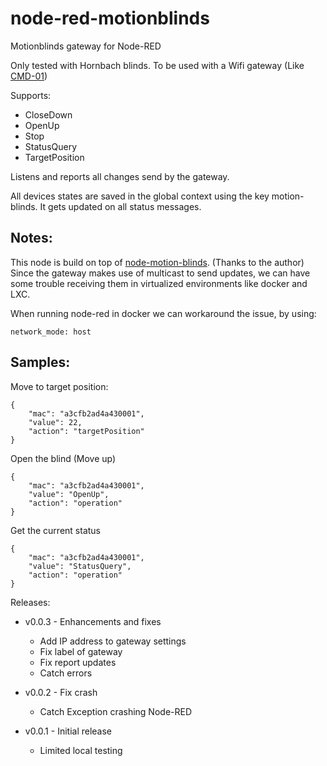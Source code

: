 # node-red-motionblinds
Motionblinds gateway for Node-RED

Only tested with Hornbach blinds.
To be used with a Wifi gateway (Like <a href="https://support.motionblinds.com/en/motionblinds-wi-fi-bridge-cmd-01/">CMD-01</a>)


Supports:

  - CloseDown
  - OpenUp
  - Stop
  - StatusQuery
  - TargetPosition

Listens and reports all changes send by the gateway.

All devices states are saved in the global context using the key motion-blinds. It gets updated on all status messages.

## Notes:
  This node is build on top of <a href="https://github.com/jhurliman/node-motionblinds">node-motion-blinds</a>. (Thanks to the author) Since the gateway makes use of multicast to send updates, we can have some trouble receiving them in virtualized environments like docker and LXC.

  When running node-red in docker we can workaround the issue, by using:
  
    network_mode: host


## Samples:

Move to target position:

    {
        "mac": "a3cfb2ad4a430001",
        "value": 22,
        "action": "targetPosition"
    }

Open the blind (Move up)

    {
        "mac": "a3cfb2ad4a430001",
        "value": "OpenUp",
        "action": "operation"
    }

Get the current status

    {
        "mac": "a3cfb2ad4a430001",
        "value": "StatusQuery",
        "action": "operation"
    }

Releases:
- v0.0.3 - Enhancements and fixes
    - Add IP address to gateway settings
    - Fix label of gateway
    - Fix report updates
    - Catch errors

- v0.0.2 - Fix crash
    - Catch Exception crashing Node-RED

- v0.0.1 - Initial release
    - Limited local testing